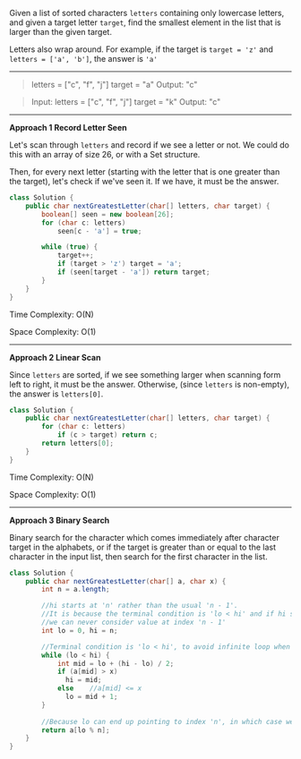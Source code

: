Given a list of sorted characters `letters` containing only lowercase letters, and given a target letter `target`, find the smallest element in the list that is larger than the given target.

Letters also wrap around. For example, if the target is `target = 'z'` and `letters = ['a', 'b']`, the answer is `'a'`

---

> letters = ["c", "f", "j"]
> target = "a"
> Output: "c"

> Input:
> letters = ["c", "f", "j"]
> target = "k"
> Output: "c"

---

**Approach 1 Record Letter Seen**

Let's scan through `letters` and record if we see a letter or not. We could do this with an array of size 26, or with a Set structure.

Then, for every next letter (starting with the letter that is one greater than the target), let's check if we've seen it. If we have, it must be the answer.

```java
class Solution {
    public char nextGreatestLetter(char[] letters, char target) {
        boolean[] seen = new boolean[26];
        for (char c: letters)
            seen[c - 'a'] = true;

        while (true) {
            target++;
            if (target > 'z') target = 'a';
            if (seen[target - 'a']) return target;
        }
    }
}
```

Time Complexity: O(N)

Space Complexity: O(1)

---

**Approach 2 Linear Scan**

Since `letters` are sorted, if we see something larger when scanning form left to right, it must be the answer. Otherwise, (since `letters` is non-empty), the answer is `letters[0]`.

```java
class Solution {
    public char nextGreatestLetter(char[] letters, char target) {
        for (char c: letters)
            if (c > target) return c;
        return letters[0];
    }
}
```

Time Complexity: O(N)

Space Complexity: O(1)

----

**Approach 3 Binary Search**

Binary search for the character which comes immediately after character target in the alphabets, or if the target is greater than or equal to the last character in the input list, then search for the first character in the list.

```java
class Solution {
    public char nextGreatestLetter(char[] a, char x) {
        int n = a.length;

        //hi starts at 'n' rather than the usual 'n - 1'. 
        //It is because the terminal condition is 'lo < hi' and if hi starts from 'n - 1', 
        //we can never consider value at index 'n - 1'
        int lo = 0, hi = n;

        //Terminal condition is 'lo < hi', to avoid infinite loop when target is smaller than the first element
        while (lo < hi) {
            int mid = lo + (hi - lo) / 2;
            if (a[mid] > x)     
              hi = mid;
            else    //a[mid] <= x
              lo = mid + 1;                 
        }
 
        //Because lo can end up pointing to index 'n', in which case we return the first element
        return a[lo % n];
    }
}
```


